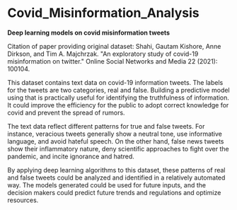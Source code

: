 # Covid_Misinformation_Analysis
**Deep learning models on covid misinformation tweets**

Citation of paper providing original dataset:  Shahi, Gautam Kishore, Anne Dirkson, and Tim A. Majchrzak. "An exploratory study of covid-19 misinformation on twitter." Online Social Networks and Media 22 (2021): 100104.

This dataset contains text data on covid-19 information tweets. The labels for the tweets are two categories, real and false. Building a predictive model using that is practically useful for identifying the truthfulness of information. It could improve the efficiency for the public to adopt correct knowledge for covid and prevent the spread of rumors.

The text data reflect different patterns for true and false tweets. For instance, veracious tweets generally show a neutral tone, use informative language, and avoid hateful speech. On the other hand, false news tweets show their inflammatory nature, deny scientific approaches to fight over the pandemic, and incite ignorance and hatred.

By applying deep learning algorithms to this dataset, these patterns of real and false tweets could be analyzed and identified in a relatively automated way. The models generated could be used for future inputs, and the decision makers could predict future trends and regulations and optimize resources.
